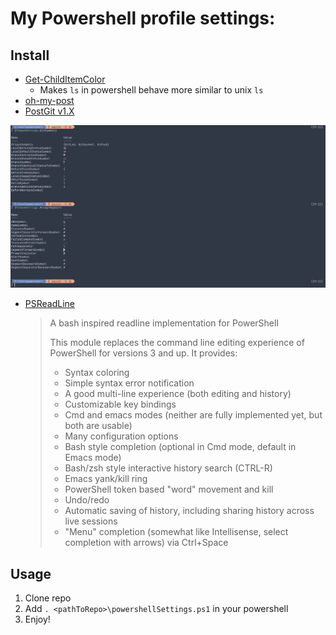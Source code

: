 # My Powershell profile settings:

## Install

- [Get-ChildItemColor](https://github.com/joonro/Get-ChildItemColor)
  - Makes `ls` in powershell behave more similar to unix `ls`
- [oh-my-post](https://github.com/JanDeDobbeleer/oh-my-posh)
- [PostGit v1.X](https://github.com/dahlbyk/posh-git)

![Example Prompt](https://raw.githubusercontent.com/gblock0/powershell/master/screenshots/poshgitPrompt.png)

- [PSReadLine](https://github.com/PowerShell/PSReadLine)
  > A bash inspired readline implementation for PowerShell
  >
  > This module replaces the command line editing experience of PowerShell for versions 3 and up. It provides:
  >
  > - Syntax coloring
  > - Simple syntax error notification
  > - A good multi-line experience (both editing and history)
  > - Customizable key bindings
  > - Cmd and emacs modes (neither are fully implemented yet, but both are usable)
  > - Many configuration options
  > - Bash style completion (optional in Cmd mode, default in Emacs mode)
  > - Bash/zsh style interactive history search (CTRL-R)
  > - Emacs yank/kill ring
  > - PowerShell token based "word" movement and kill
  > - Undo/redo
  > - Automatic saving of history, including sharing history across live sessions
  > - "Menu" completion (somewhat like Intellisense, select completion with arrows) via Ctrl+Space

## Usage

1. Clone repo
1. Add `. <pathToRepo>\powershellSettings.ps1` in your powershell
1. Enjoy!
